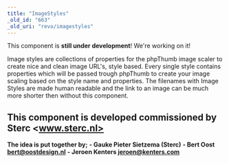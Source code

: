 ```yaml
---
title: "ImageStyles"
_old_id: "663"
_old_uri: "revo/imagestyles"
---
```


This component is **still under development**! We're working on it!

Image styles are collections of properties for the phpThumb image scaler to create nice and clean image URL's, style based. Every single style contains properties which will be passed trough phpThumb to create your image scaling based on the style name and properties. The filenames with Image Styles are made human readable and the link to an image can be much more shorter then without this component.

## This component is developed commissioned by Sterc <www.sterc.nl>

**The idea is put together by;**
**- Gauke Pieter Sietzema (Sterc)**
**- Bert Oost <bert@oostdesign.nl>**
**- Jeroen Kenters <jeroen@kenters.com>**
